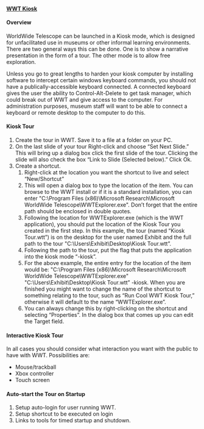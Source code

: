 #### [WWT Kiosk](#wwtkiosk)

#### Overview

WorldWide Telescope can be launched in a Kiosk mode, which is designed for unfacilitated use in museums or other informal learning environments. There are two general ways this can be done. One is to show a narrative presentation in the form of a tour. The other mode is to allow free exploration.

Unless you go to great lengths to harden your kiosk computer by installing software to intercept certain windows keyboard commands, you should not have a publically-accessible keyboard connected. A connected keyboard gives the user the ability to Control-Alt-Delete to get task manager, which could break out of WWT and give access to the computer. For administration purposes, museum staff will want to be able to connect a keyboard or remote desktop to the computer to do this.

#### Kiosk Tour

1.  Create the tour in WWT. Save it to a file at a folder on your PC.
2.  On the last slide of your tour Right-click and choose “Set Next Slide.” This will bring up a dialog box click the first slide of the tour. Clicking the slide will also check the box “Link to Slide (Selected below).” Click Ok.
3.  Create a shortcut.
    1.  Right-click at the location you want the shortcut to live and select “New/Shortcut”
    2.  This will open a dialog box to type the location of the item. You can browse to the WWT install or if it is a standard installation, you can enter "C:\Program Files (x86)\Microsoft Research\Microsoft WorldWide Telescope\WWTExplorer.exe". Don’t forget that the entire path should be enclosed in double quotes.
    3.  Following the location for WWTExplorer.exe (which is the WWT application), you should put the location of the Kiosk Tour you created in the first step. In this example, the tour (named “Kiosk Tour.wtt”) is on the desktop for the user named Exhibit and the full path to the tour "C:\Users\Exhibit\Desktop\Kiosk Tour.wtt”.
    4.  Following the path to the tour, put the flag that puts the application into the kiosk mode “-kiosk”.
    5.  For the above example, the entire entry for the location of the item would be: "C:\Program Files (x86)\Microsoft Research\Microsoft WorldWide Telescope\WWTExplorer.exe" "C:\Users\Exhibit\Desktop\Kiosk Tour.wtt” -kiosk. When you are finished you might want to change the name of the shortcut to something relating to the tour, such as “Run Cool WWT Kiosk Tour,” otherwise it will default to the name “WWTExplorer.exe”.
    6.  You can always change this by right-clicking on the shortcut and selecting “Properties”. In the dialog box that comes up you can edit the Target field.

#### Interactive Kiosk Tour

In all cases you should consider what interaction you want with the public to have with WWT. Possibilities are:

*   Mouse/trackball
*   Xbox controller
*   Touch screen

#### Auto-start the Tour on Startup

1.  Setup auto-login for user running WWT.
2.  Setup shortcut to be executed on login
3.  Links to tools for timed startup and shutdown.
